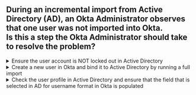 ## During an incremental import from Active Directory (AD), an Okta Administrator observes that one user was not imported into Okta.<br>Is this a step the Okta Administrator should take to resolve the problem?

<details>
  <summary>Ensure the user account is NOT locked out in Active Directory</summary>
<p>
  No
</p>
</details>


<details>
  <summary>Create a new user in Okta and bind it to Active Directory by running a full import</summary>
<p>
  No
</p>
</details>

<details>
  <summary>Check the user profile in Active Directory and ensure that the field that is selected in AD for username format in Okta is populated</summary>
<p>
  Yes
</p>
</details>
